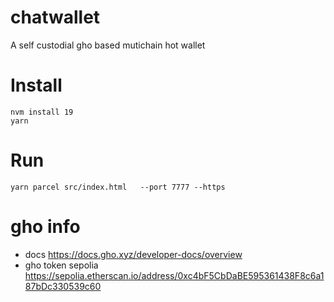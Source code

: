 # chatwallet
A self custodial gho based mutichain hot wallet 

# Install 
```
nvm install 19
yarn
```

# Run
```
yarn parcel src/index.html   --port 7777 --https
```

# gho info
- docs https://docs.gho.xyz/developer-docs/overview
- gho token sepolia https://sepolia.etherscan.io/address/0xc4bF5CbDaBE595361438F8c6a187bDc330539c60
